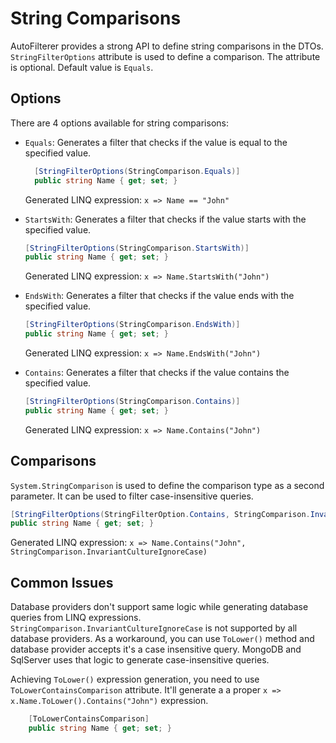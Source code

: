 # String Comparisons

AutoFilterer provides a strong API to define string comparisons in the DTOs.
`StringFilterOptions` attribute is used to define a comparison. The attribute is optional. Default value is `Equals`.

## Options
There are 4 options available for string comparisons:

- `Equals`: Generates a filter that checks if the value is equal to the specified value.
  ```csharp
    [StringFilterOptions(StringComparison.Equals)]
    public string Name { get; set; }
    ```

    Generated LINQ expression: `x => Name == "John"`

- `StartsWith`: Generates a filter that checks if the value starts with the specified value.
    ```csharp
    [StringFilterOptions(StringComparison.StartsWith)]
    public string Name { get; set; }
    ```
    Generated LINQ expression: `x => Name.StartsWith("John")`

- `EndsWith`: Generates a filter that checks if the value ends with the specified value.
    ```csharp
    [StringFilterOptions(StringComparison.EndsWith)]
    public string Name { get; set; }
    ```
    Generated LINQ expression: `x => Name.EndsWith("John")`
- `Contains`: Generates a filter that checks if the value contains the specified value.
    ```csharp
    [StringFilterOptions(StringComparison.Contains)]
    public string Name { get; set; }
    ```
    Generated LINQ expression: `x => Name.Contains("John")`

## Comparisons
`System.StringComparison` is used to define the comparison type as a second parameter. It can be used to filter case-insensitive queries.

```csharp
[StringFilterOptions(StringFilterOption.Contains, StringComparison.InvariantCultureIgnoreCase)]
public string Name { get; set; }
```

Generated LINQ expression: `x => Name.Contains("John", StringComparison.InvariantCultureIgnoreCase)`

## Common Issues
Database providers don't support same logic while generating database queries from LINQ expressions. `StringComparison.InvariantCultureIgnoreCase` is not supported by all database providers. As a workaround, you can use `ToLower()` method and database provider accepts it's a case insensitive query. MongoDB and SqlServer uses that logic to generate case-insensitive queries.

Achieving `ToLower()` expression generation, you need to use `ToLowerContainsComparison` attribute. It'll generate a a proper `x => x.Name.ToLower().Contains("John")` expression.

```csharp
    [ToLowerContainsComparison]
    public string Name { get; set; }
```

